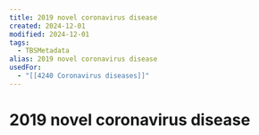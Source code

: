 ```yaml
---
title: 2019 novel coronavirus disease
created: 2024-12-01
modified: 2024-12-01
tags:
  - TBSMetadata
alias: 2019 novel coronavirus disease
usedFor:
  - "[[4240 Coronavirus diseases]]"
---
```

# 2019 novel coronavirus disease
